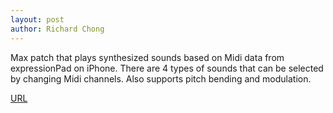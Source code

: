 ```yaml
---
layout: post
author: Richard Chong
---
```


Max patch that plays synthesized sounds based on Midi data from expressionPad on iPhone. There are 4 types of sounds that can be selected by changing Midi channels. Also supports pitch bending and modulation.

[URL](https://drive.google.com/drive/folders/12xqdhf1Y-Cs_CtnT3ert1shZmdYuI46-)
